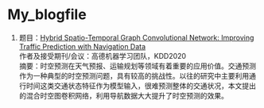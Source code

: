 # My_blogfile

1. 题目：[Hybrid Spatio-Temporal Graph Convolutional Network: Improving Traffic Prediction with Navigation Data](https://arxiv.org/abs/2006.12715)  
  作者及接受期刊/会议：高德机器学习团队，KDD2020  
  摘要：时空预测在天气预报、运输规划等领域有着重要的应用价值。交通预测作为一种典型的时空预测问题，具有较高的挑战性。以往的研究中主要利用通行时间这类交通状态特征作为模型输入，很难预测整体的交通状况，本文提出的混合时空图卷积网络，利用导航数据大大提升了时空预测的效果。  
